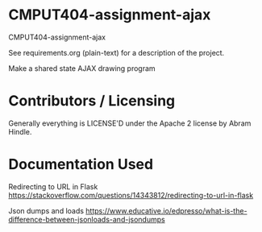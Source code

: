 CMPUT404-assignment-ajax
==============================

CMPUT404-assignment-ajax

See requirements.org (plain-text) for a description of the project.

Make a shared state AJAX drawing program

Contributors / Licensing
========================

Generally everything is LICENSE'D under the Apache 2 license by Abram Hindle.


Documentation Used
========================
Redirecting to URL in Flask https://stackoverflow.com/questions/14343812/redirecting-to-url-in-flask

Json dumps and loads https://www.educative.io/edpresso/what-is-the-difference-between-jsonloads-and-jsondumps
